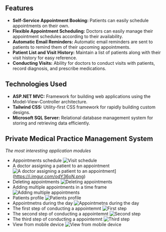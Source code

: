 ## Features

- **Self-Service Appointment Booking:** Patients can easily schedule appointments on their own.
- **Flexible Appointment Scheduling:** Doctors can easily manage their appointment schedules according to their availability.
- **Automatic Email Reminders:** Automatic email reminders are sent to patients to remind them of their upcoming appointments.
- **Patient List and Visit History:** Maintain a list of patients along with their visit history for easy reference.
- **Conducting Visits:** Ability for doctors to conduct visits with patients, record diagnosis, and prescribe medications.

## Technologies Used

- **ASP.NET MVC:** Framework for building web applications using the Model-View-Controller architecture.
- **Tailwind CSS:** Utility-first CSS framework for rapidly building custom designs.
- **Microsoft SQL Server:** Relational database management system for storing and retrieving data efficiently.

## Private Medical Practice Management System

*The most interesting application modules*
- Appointments schedule
![Visit schedule](https://i.imgur.com/v0atl9x.png)
- A doctor assigning a patient to an appointment
![A doctor assigning a patient to an appointment](https://imgur.com/odY36oN)](https://i.imgur.com/odY36oN.png)
- Deleting appointments
![Deleting appointments](https://i.imgur.com/ekMRBkx.png)
- Adding multiple appointments in a time frame
![Adding multiple appointments](https://i.imgur.com/7moKvoA.png)
- Patients profile
![Patients profile](https://i.imgur.com/TIMlBJd.png)
- Appointmetns during the day
![Appointmetns during the day](https://i.imgur.com/EY4q713.png)
- The first step of conducting a appointemnt
![First step](https://i.imgur.com/89Jjl8e.png)
- The second step of conducting a appointemnt
![Second step](https://i.imgur.com/tCeqXCY.png)
- The third step of conducting a appointemnt
![Third step](https://i.imgur.com/AAh8bwp.png)
- View from mobile device
![View from mobile device](https://i.imgur.com/wNOkvcm.png)


